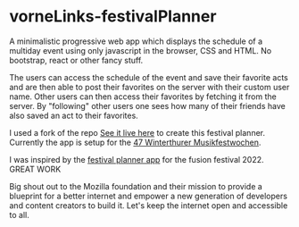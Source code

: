 # vorneLinks-festivalPlanner

A minimalistic progressive web app which displays the schedule of a multiday event using only javascript in the browser, CSS and HTML. No bootstrap, react or other fancy stuff.

The users can access the schedule of the event and save their favorite acts and are then able to post their favorites on the server with their custom user name. Other users can then access their favorites by fetching it from the server. By "following" other users one sees how many of their friends have also saved an act to their favorites.


I used a fork of the repo [See it live here](https://github.com/mdn/pwa-examples) to create this festival planner.
Currently the app is setup for the [47 Winterthurer Musikfestwochen](https://musikfestwochen.ch/).

I was inspired by the [festival planner app](https://timetable.fusion-festival.de) for the fusion festival 2022. GREAT WORK 

Big shout out to the Mozilla foundation and their mission to provide a blueprint for a better internet and empower a new generation of developers and content creators to build it. Let's keep the internet open and accessible to all.